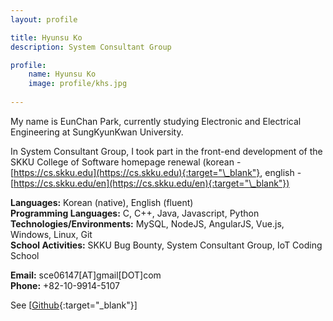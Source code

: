 ```yaml
---
layout: profile

title: Hyunsu Ko
description: System Consultant Group

profile:
    name: Hyunsu Ko 
    image: profile/khs.jpg
    
---
```


My name is EunChan Park, currently studying Electronic and Electrical Engineering at SungKyunKwan University.  

In System Consultant Group, I took part in the front-end development of the SKKU College of Software homepage renewal (korean - [https://cs.skku.edu](https://cs.skku.edu){:target="\_blank"}, english - [https://cs.skku.edu/en](https://cs.skku.edu/en){:target="\_blank"})  

<strong>Languages:</strong> Korean (native), English (fluent)  
<strong>Programming Languages:</strong> C, C++, Java, Javascript, Python  
<strong>Technologies/Environments:</strong> MySQL, NodeJS, AngularJS, Vue.js, Windows, Linux, Git  
<strong>School Activities:</strong> SKKU Bug Bounty, System Consultant Group, IoT Coding School  

<strong>Email:</strong> sce06147[AT]gmail[DOT]com  
<strong>Phone:</strong> +82-10-9914-5107   

See [[Github](https://github.com/KoHyunsu){:target="\_blank"}]  
